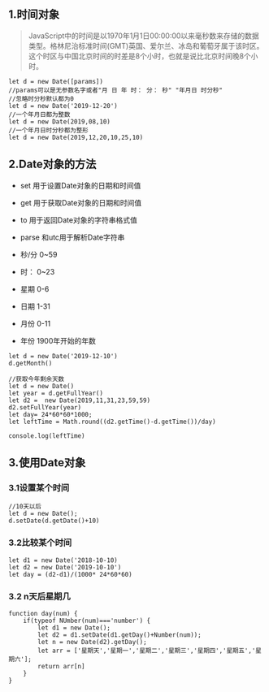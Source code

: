 ## 1.时间对象
> JavaScript中的时间是以1970年1月1日00:00:00以来毫秒数来存储的数据类型。格林尼治标准时间(GMT)英国、爱尔兰、冰岛和葡萄牙属于该时区。这个时区与中国北京时间的时差是8个小时，也就是说比北京时间晚8个小时。
~~~
let d = new Date([params])
//params可以是无参数名字或者"月 日 年 时： 分： 秒" "年月日 时分秒"
//忽略时分秒默认都为0
let d = new Date('2019-12-20')
//一个年月日都为整数
let d = new Date(2019,08,10)
//一个年月日时分秒都为整形
let d = new Date(2019,12,20,10,25,10)
~~~
## 2.Date对象的方法
- set 用于设置Date对象的日期和时间值
- get 用于获取Date对象的日期和时间值
- to  用于返回Date对象的字符串格式值
- parse 和utc用于解析Date字符串

- 秒/分 0~59
- 时： 0~23
- 星期 0-6
- 日期 1-31
- 月份 0-11
- 年份 1900年开始的年数

~~~
let d = new Date('2019-12-10')
d.getMonth()

//获取今年剩余天数
let d = new Date()
let year = d.getFullYear()
let d2 =  new Date(2019,11,31,23,59,59)
d2.setFullYear(year)
let day= 24*60*60*1000;
let leftTime = Math.round((d2.getTime()-d.getTime())/day)

console.log(leftTime)
~~~

## 3.使用Date对象
### 3.1设置某个时间
~~~
//10天以后
let d = new Date();
d.setDate(d.getDate()+10)
~~~
### 3.2比较某个时间
~~~
let d1 = new Date('2018-10-10)
let d2 = new Date('2019-10-10')
let day = (d2-d1)/(1000* 24*60*60)

~~~
### 3.2 n天后星期几
~~~
function day(num) {
    if(typeof NUmber(num)==='number') {
        let d1 = new Date();
        let d2 = d1.setDate(d1.getDay()+Number(num));
        let n = new Date(d2).getDay();
        let arr = ['星期天','星期一','星期二','星期三','星期四','星期五','星期六'];
        return arr[n]
    }
}
~~~

